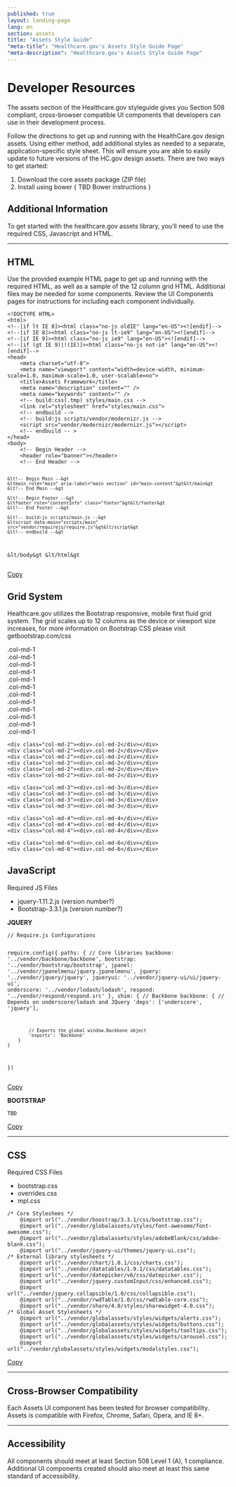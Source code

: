 ```yaml
---
published: true
layout: landing-page
lang: en
section: assets
title: "Assets Style Guide"
"meta-title": "Healthcare.gov's Assets Style Guide Page"
"meta-description": "Healthcare.gov's Assets Style Guide Page"
---
```


# Developer Resources

<div class="intro">
The assets section of the Healthcare.gov styleguide gives you Section 508 compliant, cross-browser compatible UI components that developers can use in their development process.
</div>

<div class="hr"></div>

Follow the directions to get up and running with the HealthCare.gov design assets. Using either method, add additional styles as needed to a separate, application-specific style sheet. This will ensure you are able to easily update to future versions of the HC.gov design assets. There are two ways to get started:

1. Download the core assets package (ZIP file)
2. Install using bower { TBD Bower instructions }

## Additional Information

To get started with the healthcare.gov assets library, you’ll need to use the required CSS, Javascript and HTML.

* * *

## HTML

Use the provided example HTML page to get up and running with the required HTML, as well as a sample of the 12 column grid HTML. Additional files may be needed for some components. Review the UI Components pages for instructions for including each component individually.

<div class="code-wrapper">
<pre>
<code id="html-code">&lt!DOCTYPE HTML&gt
&lthtml&gt
&lt!--[if lt IE 8]&gt&lthtml class="no-js oldIE" lang="en-US"&gt&lt![endif]--&gt
&lt!--[if IE 8]&gt&lthtml class="no-js lt-ie9" lang="en-US"&gt&lt![endif]--&gt
&lt!--[if IE 9]&gt&lthtml class="no-js ie9" lang="en-US"&gt&lt![endif]--&gt
&lt!--[if (gt IE 9)|!(IE)]&gt&lthtml class="no-js not-ie" lang="en-US"&gt&lt![endif]--&gt
&lthead&gt
	&ltmeta charset="utf-8"&gt
	&ltmeta name="viewport" content="width=device-width, minimum-scale=1.0, maximum-scale=1.0, user-scalable=no"&gt
	&lttitle&gtAssets Framework&lt/title&gt
	&ltmeta name="description" content="" /&gt
	&ltmeta name="keywords" content="" /&gt
	&lt!-- build:css(.tmp) styles/main.css --&gt
	&ltlink rel="stylesheet" href="styles/main.css"&gt
	&lt!-- endbuild --&gt
	&lt!-- build:js scripts/vendor/modernizr.js --&gt
	&ltscript src="vendor/modernizr/modernizr.js"&gt&lt/script&gt
	&lt!-- endbuild -- &gt
&lt/head&gt
&ltbody&gt
	&lt!-- Begin Header --&gt
	&ltheader role="banner"&gt&lt/header&gt
	&lt!-- End Header --&gt

	&lt!-- Begin Main --&gt
	&ltmain role="main" aria-label="main section" id="main-content"&gt&lt/main&gt
	&lt!-- End Main --&gt

	&lt!-- Begin Footer --&gt
	&ltfooter role="contentInfo" class="footer"&gt&lt/footer&gt
	&lt!-- End Footer --&gt

	&lt!-- build:js scripts/main.js --&gt
	&ltscript data-main="scripts/main" src="vendor/requirejs/require.js"&gt&lt/script&gt
	&lt!-- endbuild --&gt
&lt/body&gt
&lt/html&gt
</code></pre>
<a href="" class="copy-button" title="Click to copy me." data-clipboard-target="html-code">Copy</a>
</div>

## Grid System

Healthcare.gov utilizes the Bootstrap responsive, mobile first fluid grid system. The grid scales up to 12 columns as the device or viewport size increases, for more information on Bootstrap CSS please visit getbootstrap.com/css

<div class="grid-display clearfix">
	<div class="col-md-1"><div>.col-md-1</div></div>
	<div class="col-md-1"><div>.col-md-1</div></div>
	<div class="col-md-1"><div>.col-md-1</div></div>
	<div class="col-md-1"><div>.col-md-1</div></div>
	<div class="col-md-1"><div>.col-md-1</div></div>
	<div class="col-md-1"><div>.col-md-1</div></div>
	<div class="col-md-1"><div>.col-md-1</div></div>
	<div class="col-md-1"><div>.col-md-1</div></div>
	<div class="col-md-1"><div>.col-md-1</div></div>
	<div class="col-md-1"><div>.col-md-1</div></div>
	<div class="col-md-1"><div>.col-md-1</div></div>
	<div class="col-md-1"><div>.col-md-1</div></div>

	<div class="col-md-2"><div>.col-md-2</div></div>
	<div class="col-md-2"><div>.col-md-2</div></div>
	<div class="col-md-2"><div>.col-md-2</div></div>
	<div class="col-md-2"><div>.col-md-2</div></div>
	<div class="col-md-2"><div>.col-md-2</div></div>
	<div class="col-md-2"><div>.col-md-2</div></div>

	<div class="col-md-3"><div>.col-md-3</div></div>
	<div class="col-md-3"><div>.col-md-3</div></div>
	<div class="col-md-3"><div>.col-md-3</div></div>
	<div class="col-md-3"><div>.col-md-3</div></div>

	<div class="col-md-4"><div>.col-md-4</div></div>
	<div class="col-md-4"><div>.col-md-4</div></div>
	<div class="col-md-4"><div>.col-md-4</div></div>

	<div class="col-md-6"><div>.col-md-6</div></div>
	<div class="col-md-6"><div>.col-md-6</div></div>
</div>

## JavaScript

Required JS Files
- jquery-1.11.2.js (version number?)
- Bootstrap-3.3.1.js (version number?)

**JQUERY**
<div class="code-wrapper">
<pre>
<code id="js-code">// Require.js Configurations

require.config({
	paths: {
		// Core libraries
		backbone: '../vendor/backbone/backbone',
		bootstrap: '../vendor/bootstrap/bootstrap',
		jpanel: '../vendor/jpanelmenu/jquery.jpanelmenu',
		jquery: '../vendor/jquery/jquery',
		jqueryui: '../vendor/jquery-ui/ui/jquery-ui',
		underscore: '../vendor/lodash/lodash',
		respond: '../vendor/respond/respond.src'
	},
	shim: {
		// Backbone
		backbone: {
			// Depends on underscore/lodash and JQuery
			'deps': ['underscore', 'jquery'],

			// Exports the global window.Backbone object
			'exports': 'Backbone'
		}
	}
})
</code></pre>
<a href="" class="copy-button" title="Click to copy me." data-clipboard-target="js-code">Copy</a>
</div>

**BOOTSTRAP**
<div class="code-wrapper">
<pre>
<code id="bootstrap-code">TBD
</code></pre>
<a href="" class="copy-button" title="Click to copy me." data-clipboard-target="bootstrap-code">Copy</a>
</div>

* * *

## CSS

Required CSS Files
- bootstrap.css
- overrides.css
- mpl.css

<div class="code-wrapper">
<pre>
<code id="css-code">/* Core Styleshees */
	@import url("../vendor/boostrap/3.3.1/css/bootstrap.css");
	@import url("../vendor/globalassets/styles/font-awesome/font-awesome.css");
	@import url("../vendor/globalassets/styles/adobeBlank/css/adobe-blank.css");
	@import url("../vendor/jquery-ui/themes/jquery-ui.css");
/* External library stylesheets */
	@import url("../vendor/chart/1.0.1/css/charts.css");
	@import url("../vendor/datatables/1.9.1/css/datatables.css");
	@import url("../vendor/datepicker/v6/css/datepicker.css");
	@import url("../vendor/jquery.customInput/css/enhanced.css");
	@import url("../vendor/jquery.collapsible/1.0/css/collapsible.css");
	@import url("../vendor/rwdTable/1.0/css/rwdtable-core.css");
	@import url("../vendor/share/4.0/styles/sharewidget-4.0.css");
/* Global Asset Stylesheets */
	@import url("../vendor/globalassets/styles/widgets/alerts.css");
	@import url("../vendor/globalassets/styles/widgets/buttons.css");
	@import url("../vendor/globalassets/styles/widgets/tooltips.css");
	@import url("../vendor/globalassets/styles/widgets/carousel.css");
	@import url("../vendor/globalassets/styles/widgets/modalstyles.css");
</code></pre>
<a href="" class="copy-button" title="Click to copy me." data-clipboard-target="css-code">Copy</a>
</div>

* * *

## Cross-Browser Compatibility

Each Assets UI component has been tested for browser compatibility. Assets is compatible with Firefox, Chrome, Safari, Opera, and IE 8+.

* * *

## Accessibility

All components should meet at least Section 508 Level 1 (A), 1 compliance. Additional UI components created should also meet at least this same standard of accessibility.
